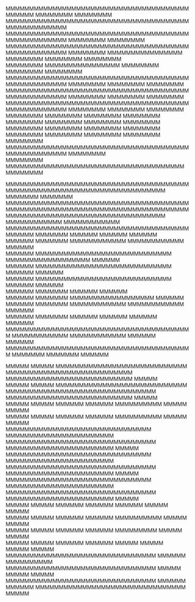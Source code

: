 MMMMMMMMMMMMMMMMMMMMMMMMMMMMMMMMMMMMMMMMMMMMM              MMMMMMMM                                    MMMMMMMM       MMMMMMMMMMMMMMMMMMMMMMMMMMMMMMMMMMMMMMMMMMMMMMMMMMMM
MMMMMMMMMMMMMMMMMMMMMMMMMMMMMMMMMMMMMMMMMMMMMMMMMMMM       MMMMMMMM                                    MMMMMMMM       MMMMMMMMMMMMMMMMMMMMMMMMMMMMMMMMMMMMMMMMMMMMMMMMMMMM
MMMMMMMM                            MMMMMMMMMMMMMMMM       MMMMMMMM                                    MMMMMMMM                             MMMMMMMM                      
MMMMMMMM                            MMMMMMMMMMMMMMMM       MMMMMMMM                                    MMMMMMMM                             MMMMMMMM                      
MMMMMMMMMMMMMMMMMMMMMMMMMMMMMMMMMMMMMMMMMMMMMMMMMMMM       MMMMMMMM                                    MMMMMMMM                             MMMMMMMM                      
MMMMMMMMMMMMMMMMMMMMMMMMMMMMMMMMMMMMMMMMMMMMMMMMMMMM       MMMMMMMM                                    MMMMMMMM                             MMMMMMMM                      
MMMMMMMMMMMMMMMMMMMMMMMMMMMMMMMMMMMMMMMMMMMMMMMMMMMM       MMMMMMMM                                    MMMMMMMM                             MMMMMMMM                      
MMMMMMMM                                                   MMMMMMMM                                    MMMMMMMM                             MMMMMMMM                      
MMMMMMMM                                                   MMMMMMMM                                    MMMMMMMM                             MMMMMMMM                      
MMMMMMMM                                                   MMMMMMMM                                    MMMMMMMM                             MMMMMMMM                      
MMMMMMMM                                                   MMMMMMMM                                    MMMMMMMM                             MMMMMMMM                      
MMMMMMMM                                                   MMMMMMMMMMMMMMMMMMMMMMMMMMMMMMMMMMMMMMMMMMMMMMMMMMMM                             MMMMMMMM                      
MMMMMMMM                                                          MMMMMMMMMMMMMMMMMMMMMMMMMMMMMMMMMMMMMM                                    MMMMMMMM                      

MMMMMMMMMMMMMMMMMMMMMMMMMMMMMMMMMMMMMMM    MMMMMMMMMMMMMMMMMMMMMMMMMMMMMMMMMM          MMMMMMM                          MMMMMMM    MMMMMMMMMMMMMMMMMMMMMMMMMMMMMMMMMMMMMMM
MMMMMMMMMMMMMMMMMMMMMMMMMMMMMMMMMMMMMMM    MMMMMMMMMMMMMMMMMMMMMMMMMMMMMMMMMM          MMMMMMMMMMMM                MMMMMMMMMMMM    MMMMMMMMMMMMMMMMMMMMMMMMMMMMMMMMMMMMMMM
                MMMMMM                     MMMMMMM                                           MMMMMM                MMMMMM                           MMMMMM                
                MMMMMM                     MMMMMMM                                           MMMMMMMMMMMM    MMMMMMMMMMMM                           MMMMMM                
                MMMMMM                     MMMMMMMMMMMMMMMMMMMMMMMMMMMMM                          MMMMMMMMMMMMMMMMMM                                MMMMMM                
                MMMMMM                     MMMMMMMMMMMMMMMMMMMMMMMMMMMMM                                MMMMMM                                      MMMMMM                
                MMMMMM                     MMMMMMMMMMMMMMMMMMMMMMMMMMMMM                                MMMMMM                                      MMMMMM                
                MMMMMM                     MMMMMMM                                                      MMMMMM                                      MMMMMM                
                MMMMMM                     MMMMMMM                                                MMMMMMMMMMMMMMMMMM                                MMMMMM                
                MMMMMM                     MMMMMMM                                           MMMMMMMMMMMM    MMMMMMMMMMMM                           MMMMMM                
                MMMMMM                     MMMMMMM                                           MMMMMM                MMMMMM                           MMMMMM                
                MMMMMM                     MMMMMMMMMMMMMMMMMMMMMMMMMMMMMMMMMMMMMMMM    MMMMMMMMMMMM                MMMMMMMMMMMM                     MMMMMM                
                MMMMMM                     MMMMMMMMMMMMMMMMMMMMMMMMMMMMMMMMMMMMMMMM    MMMMMMM                          MMMMMMM                     MMMMMM                

MMMMM                     MMMMM   MMMMMMMMMMMMMMMMMMMMMMMMMMMM       MMMMMMMMMMMMMMMMMMMMMMMMMMM        MMMMMMMMMMMMMMMMMMMMMMMMMMM                     MMMMM             
MMMMM                     MMMMM   MMMMMMMMMMMMMMMMMMMMMMMMMMMM       MMMMMMMMMMMMMMMMMMMMMMMMMMMMMMMM   MMMMMMMMMMMMMMMMMMMMMMMMMMM                     MMMMM             
MMMMM                     MMMMM   MMMMMM                             MMMMMM                MMMMMMMMMM   MMMMM                                           MMMMM             
MMMMM                     MMMMM   MMMMMM                             MMMMMM                MMMMMMMMMM   MMMMM                                           MMMMM             
MMMMMMMMMMMMMMMMMMMMMMMMMMMMMMM   MMMMMMMMMMMMMMMMMMMMMMM            MMMMMMMMMMMMMMMMMMMMMMMMMMMMMMMM   MMMMMMMMMMMMMMMMMMMMMMM                         MMMMM             
MMMMMMMMMMMMMMMMMMMMMMMMMMMMMMM   MMMMMMMMMMMMMMMMMMMMMMM            MMMMMMMMMMMMMMMMMMMMMMMMMMMMMMMM   MMMMMMMMMMMMMMMMMMMMMMM                         MMMMM             
MMMMMMMMMMMMMMMMMMMMMMMMMMMMMMM   MMMMMMMMMMMMMMMMMMMMMMM            MMMMMMMMMMMMMMMMMMMMMMMMMMMMMMMM   MMMMMMMMMMMMMMMMMMMMMMM                         MMMMM             
MMMMM                     MMMMM   MMMMMM                             MMMMMM       MMMMMM                MMMMM                                           MMMMM             
MMMMM                     MMMMM   MMMMMM                             MMMMMM       MMMMMMMMMM            MMMMM                                           MMMMM             
MMMMM                     MMMMM   MMMMMM                             MMMMMM            MMMMMMMMM        MMMMM                                           MMMMM             
MMMMM                     MMMMM   MMMMMM                             MMMMMM                MMMMM        MMMMM                                                             
MMMMM                     MMMMM   MMMMMMMMMMMMMMMMMMMMMMMMMMMMMMMM   MMMMMM                MMMMMMMMMM   MMMMMMMMMMMMMMMMMMMMMMMMMMMMMMMM                MMMMM             
MMMMM                     MMMMM   MMMMMMMMMMMMMMMMMMMMMMMMMMMMMMMM   MMMMMM                    MMMMMM   MMMMMMMMMMMMMMMMMMMMMMMMMMMMMMMM                MMMMM             
